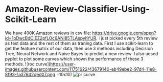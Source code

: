 # Amazon-Review-Classifier-Using-Scikit-Learn
We have 400K Amazon reviews in csv file: https://drive.google.com/open?id=1bDwcBdCiEZ2pfLOc6ANi85TLAspyhYUR. I just picked every 5th review as test data and the rest of them as traning data. First I use scikit-learn to get the feature matrix of our data, then use 3 methods including Decision Tree, Neural Network and Naive Bayes to predict a new review. I also uesed pyplot to plot some curves which shown the performance of these 3 methods. 
![roc curve](https://user-images.githubusercontent.com/11751622/43679140-eb49ebe2-97d4-11e8-8f93-1a37642ded07.png =10x10)
![pr curve](https://user-images.githubusercontent.com/11751622/43679141-ee3d114e-97d4-11e8-80af-239a6967592e.png)

